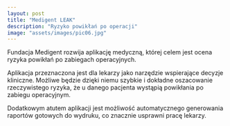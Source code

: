 ```yaml
---
layout: post
title: "Medigent LEAK"
description: "Ryzyko powikłań po operacji"
image: "assets/images/pic06.jpg"
---
```


Fundacja Medigent rozwija aplikację medyczną, której celem jest ocena ryzyka powikłań po zabiegach operacyjnych.

Aplikacja przeznaczona jest dla lekarzy jako narzędzie wspierające decyzje kliniczne.
Możliwe będzie dzięki niemu szybkie i dokładne oszacowanie rzeczywistego ryzyka, że u danego pacjenta wystąpią powikłania po zabiegu operacyjnym.

Dodatkowym atutem aplikacji jest możliwość automatycznego generowania raportów gotowych do wydruku, co znacznie usprawni pracę lekarzy.

